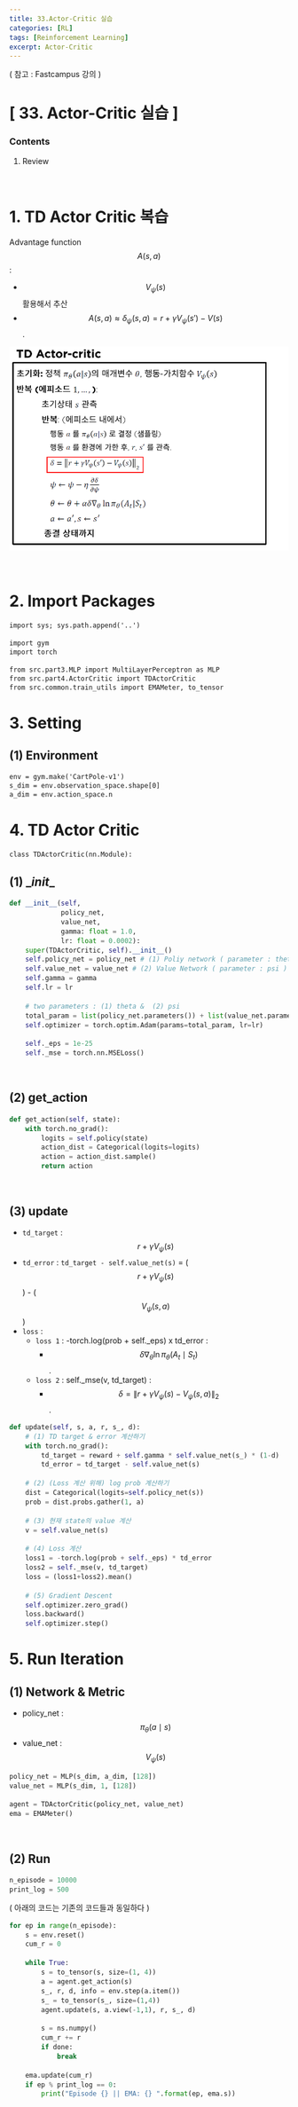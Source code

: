 ```yaml
---
title: 33.Actor-Critic 실습
categories: [RL]
tags: [Reinforcement Learning]
excerpt: Actor-Critic
---
```

<script src="https://cdn.mathjax.org/mathjax/latest/MathJax.js?config=TeX-AMS-MML_HTMLorMML" type="text/javascript"></script>

( 참고 : Fastcampus 강의 )

# [ 33. Actor-Critic 실습 ]

### Contents

1. Review

<br>

# 1. TD Actor Critic 복습

Advantage function $$A(s,a)$$ :

- $$V_{\psi}(s)$$ 활용해서 추산 
- $$A(s,a) \approx \delta_\psi(s,a) = r+\gamma V_\psi(s')-V(s)$$.

![figure2](/assets/img/RL/img62.png)

<br>


# 2. Import Packages

```
import sys; sys.path.append('..')

import gym
import torch

from src.part3.MLP import MultiLayerPerceptron as MLP
from src.part4.ActorCritic import TDActorCritic
from src.common.train_utils import EMAMeter, to_tensor
```



# 3. Setting

## (1) Environment

```
env = gym.make('CartPole-v1')
s_dim = env.observation_space.shape[0]
a_dim = env.action_space.n
```



# 4. TD Actor Critic

```
class TDActorCritic(nn.Module):
```



## (1) \__init__

```python
def __init__(self,
             policy_net,
             value_net,
             gamma: float = 1.0,
             lr: float = 0.0002):
    super(TDActorCritic, self).__init__()
    self.policy_net = policy_net # (1) Poliy network ( parameter : theta )
    self.value_net = value_net # (2) Value Network ( parameter : psi )
    self.gamma = gamma
    self.lr = lr
	
    # two parameters : (1) theta &  (2) psi
    total_param = list(policy_net.parameters()) + list(value_net.parameters())
    self.optimizer = torch.optim.Adam(params=total_param, lr=lr)

    self._eps = 1e-25
    self._mse = torch.nn.MSELoss()
```

<br>

## (2) get_action

```python
def get_action(self, state):
    with torch.no_grad():
        logits = self.policy(state)
        action_dist = Categorical(logits=logits)
        action = action_dist.sample()  
        return action
```

<br>

## (3) update

- `td_target` : $$r+\gamma V_{\psi}(s)$$
- `td_error` : `td_target - self.value_net(s)` = ($$r+\gamma V_{\psi}(s)$$) - ($$V_{\psi}(s, a)$$)
- `loss` : 
  - `loss 1` : -torch.log(prob + self._eps) x td_error : 
    - $$\delta \nabla_{\theta} \ln \pi_{\theta}\left(A_{t} \mid S_{t}\right)$$.
  - `loss 2` : self._mse(v, td_target) : 
    - $$\delta=\left\|r+\gamma V_{\psi}(s)-V_{\psi}(s, a)\right\|_{2}$$.

```python
def update(self, s, a, r, s_, d):
    # (1) TD target & error 계산하기
    with torch.no_grad():
        td_target = reward + self.gamma * self.value_net(s_) * (1-d)
        td_error = td_target - self.value_net(s)

	# (2) (Loss 계산 위해) log prob 계산하기
    dist = Categorical(logits=self.policy_net(s))
    prob = dist.probs.gather(1, a)

	# (3) 현재 state의 value 계산
    v = self.value_net(s)
    
	# (4) Loss 계산
    loss1 = -torch.log(prob + self._eps) * td_error 
    loss2 = self._mse(v, td_target)
    loss = (loss1+loss2).mean()
	
    # (5) Gradient Descent
    self.optimizer.zero_grad()
    loss.backward()
    self.optimizer.step()
```



# 5. Run Iteration

## (1) Network & Metric

- policy_net : $$\pi_{\theta}( a \mid s)$$
- value_net : $$V_{\psi}(s)$$

```python
policy_net = MLP(s_dim, a_dim, [128])
value_net = MLP(s_dim, 1, [128])

agent = TDActorCritic(policy_net, value_net)
ema = EMAMeter()
```

<br>

## (2) Run

```python
n_episode = 10000
print_log = 500
```

( 아래의 코드는 기존의 코드들과 동일하다 )

```python
for ep in range(n_episode):
    s = env.reset()
    cum_r = 0

    while True:
        s = to_tensor(s, size=(1, 4))
        a = agent.get_action(s)
        s_, r, d, info = env.step(a.item())
        s_ = to_tensor(s_, size=(1,4))
        agent.update(s, a.view(-1,1), r, s_, d)
        
        s = ns.numpy()
        cum_r += r
        if done:
            break

    ema.update(cum_r)
    if ep % print_log == 0:
        print("Episode {} || EMA: {} ".format(ep, ema.s))
```


